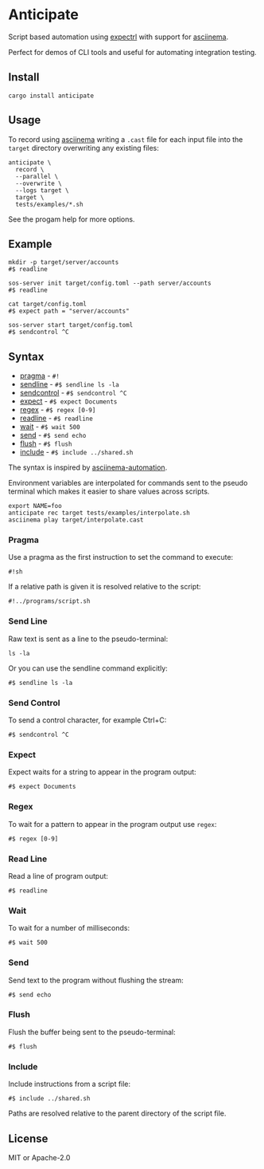 # Anticipate

Script based automation using [expectrl](https://docs.rs/expectrl/) with support for [asciinema][].

Perfect for demos of CLI tools and useful for automating integration testing.

## Install

```
cargo install anticipate
```

## Usage

To record using [asciinema][] writing a `.cast` file for each input file into the `target` directory overwriting any existing files:

```
anticipate \
  record \
  --parallel \
  --overwrite \
  --logs target \
  target \
  tests/examples/*.sh
```

See the progam help for more options.

## Example

```shell
mkdir -p target/server/accounts
#$ readline

sos-server init target/config.toml --path server/accounts
#$ readline

cat target/config.toml
#$ expect path = "server/accounts"

sos-server start target/config.toml
#$ sendcontrol ^C
```

## Syntax

* [pragma](#pragma) - `#!`
* [sendline](#send-line) - `#$ sendline ls -la`
* [sendcontrol](#send-control) - `#$ sendcontrol ^C`
* [expect](#expect) - `#$ expect Documents`
* [regex](#regex) - `#$ regex [0-9]`
* [readline](#read-line) - `#$ readline`
* [wait](#wait) - `#$ wait 500`
* [send](#send) - `#$ send echo`
* [flush](#flush) - `#$ flush`
* [include](#include) - `#$ include ../shared.sh`

The syntax is inspired by [asciinema-automation](https://github.com/PierreMarchand20/asciinema_automation/).

Environment variables are interpolated for commands sent to the pseudo terminal which makes it easier to share values across scripts. 

```
export NAME=foo
anticipate rec target tests/examples/interpolate.sh
asciinema play target/interpolate.cast
```

### Pragma

Use a pragma as the first instruction to set the command to execute:

```
#!sh
```

If a relative path is given it is resolved relative to the script:

```
#!../programs/script.sh
```

### Send Line

Raw text is sent as a line to the pseudo-terminal:

```
ls -la
```

Or you can use the sendline command explicitly:

```
#$ sendline ls -la
```

### Send Control

To send a control character, for example Ctrl+C:

```
#$ sendcontrol ^C
```

### Expect

Expect waits for a string to appear in the program output:

```
#$ expect Documents
```

### Regex

To wait for a pattern to appear in the program output use `regex`:

```
#$ regex [0-9]
```

### Read Line

Read a line of program output:

```
#$ readline
```

### Wait

To wait for a number of milliseconds:

```
#$ wait 500
```

### Send

Send text to the program without flushing the stream:

```
#$ send echo
```

### Flush

Flush the buffer being sent to the pseudo-terminal:

```
#$ flush
```

### Include

Include instructions from a script file:

```
#$ include ../shared.sh
```

Paths are resolved relative to the parent directory of the script file.

## License

MIT or Apache-2.0

[asciinema]: https://asciinema.org/
